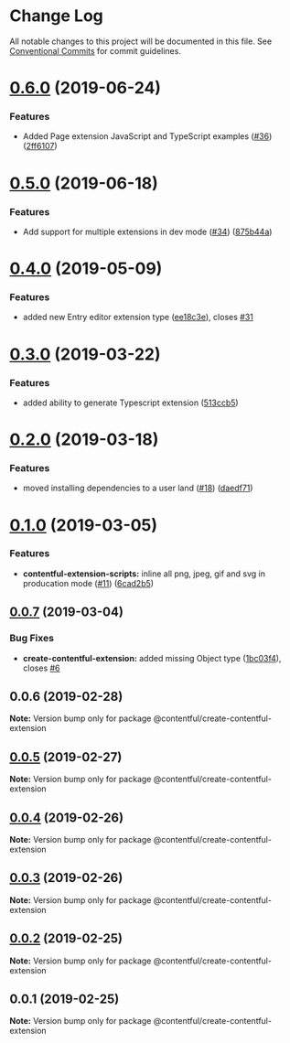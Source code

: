 # Change Log

All notable changes to this project will be documented in this file.
See [Conventional Commits](https://conventionalcommits.org) for commit guidelines.

# [0.6.0](https://github.com/contentful/create-contentful-extension/compare/@contentful/create-contentful-extension@0.5.0...@contentful/create-contentful-extension@0.6.0) (2019-06-24)


### Features

* Added Page extension JavaScript and TypeScript examples ([#36](https://github.com/contentful/create-contentful-extension/issues/36)) ([2ff6107](https://github.com/contentful/create-contentful-extension/commit/2ff6107))





# [0.5.0](https://github.com/contentful/create-contentful-extension/compare/@contentful/create-contentful-extension@0.4.0...@contentful/create-contentful-extension@0.5.0) (2019-06-18)


### Features

* Add support for multiple extensions in dev mode ([#34](https://github.com/contentful/create-contentful-extension/issues/34)) ([875b44a](https://github.com/contentful/create-contentful-extension/commit/875b44a))





# [0.4.0](https://github.com/contentful/create-contentful-extension/compare/@contentful/create-contentful-extension@0.3.0...@contentful/create-contentful-extension@0.4.0) (2019-05-09)


### Features

* added new Entry editor extension type ([ee18c3e](https://github.com/contentful/create-contentful-extension/commit/ee18c3e)), closes [#31](https://github.com/contentful/create-contentful-extension/issues/31)





# [0.3.0](https://github.com/contentful/create-contentful-extension/compare/@contentful/create-contentful-extension@0.2.0...@contentful/create-contentful-extension@0.3.0) (2019-03-22)


### Features

* added ability to generate Typescript extension ([513ccb5](https://github.com/contentful/create-contentful-extension/commit/513ccb5))





# [0.2.0](https://github.com/contentful/create-contentful-extension/compare/@contentful/create-contentful-extension@0.1.0...@contentful/create-contentful-extension@0.2.0) (2019-03-18)


### Features

* moved installing dependencies to a user land ([#18](https://github.com/contentful/create-contentful-extension/issues/18)) ([daedf71](https://github.com/contentful/create-contentful-extension/commit/daedf71))





# [0.1.0](https://github.com/contentful/create-contentful-extension/compare/@contentful/create-contentful-extension@0.0.7...@contentful/create-contentful-extension@0.1.0) (2019-03-05)


### Features

* **contentful-extension-scripts:** inline all png, jpeg, gif and svg in producation mode ([#11](https://github.com/contentful/create-contentful-extension/issues/11)) ([6cad2b5](https://github.com/contentful/create-contentful-extension/commit/6cad2b5))





## [0.0.7](https://github.com/contentful/create-contentful-extension/compare/@contentful/create-contentful-extension@0.0.6...@contentful/create-contentful-extension@0.0.7) (2019-03-04)


### Bug Fixes

* **create-contentful-extension:** added missing Object type ([1bc03f4](https://github.com/contentful/create-contentful-extension/commit/1bc03f4)), closes [#6](https://github.com/contentful/create-contentful-extension/issues/6)





## 0.0.6 (2019-02-28)

**Note:** Version bump only for package @contentful/create-contentful-extension





## [0.0.5](https://github.com/contentful/create-contentful-extension/compare/@contentful/create-contentful-extension@0.0.4...@contentful/create-contentful-extension@0.0.5) (2019-02-27)

**Note:** Version bump only for package @contentful/create-contentful-extension





## [0.0.4](https://github.com/contentful/create-contentful-extension/compare/@contentful/create-contentful-extension@0.0.3...@contentful/create-contentful-extension@0.0.4) (2019-02-26)

**Note:** Version bump only for package @contentful/create-contentful-extension

## [0.0.3](https://github.com/contentful/create-contentful-extension/compare/@contentful/create-contentful-extension@0.0.2...@contentful/create-contentful-extension@0.0.3) (2019-02-26)

**Note:** Version bump only for package @contentful/create-contentful-extension

## [0.0.2](https://github.com/contentful/create-contentful-extension/compare/@contentful/create-contentful-extension@0.0.1...@contentful/create-contentful-extension@0.0.2) (2019-02-25)

**Note:** Version bump only for package @contentful/create-contentful-extension

## 0.0.1 (2019-02-25)

**Note:** Version bump only for package @contentful/create-contentful-extension
